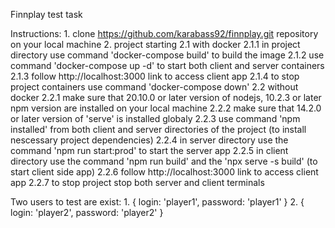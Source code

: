Finnplay test task


Instructions:
    1. clone https://github.com/karabass92/finnplay.git repository on your local machine
    2. project starting
        2.1 with docker
            2.1.1 in project directory use command 'docker-compose build' to build the image
            2.1.2 use command 'docker-compose up -d' to start both client and server containers
            2.1.3 follow http://localhost:3000 link to access client app
            2.1.4 to stop project containers use command 'docker-compose down'
        2.2 without docker
            2.2.1 make sure that 20.10.0 or later version of nodejs, 10.2.3 or later npm version are installed on your local machine
            2.2.2 make sure that 14.2.0 or later version of 'serve' is installed globaly
            2.2.3 use command 'npm installed' from both client and server directories of the project (to install nescessary project dependencies)
            2.2.4 in server directory use the command 'npm run start:prod' to start the server app
            2.2.5 in client directory use the command 'npm run build' and the 'npx serve -s build' (to start client side app)
            2.2.6 follow http://localhost:3000 link to access client app
            2.2.7 to stop project stop both server and client terminals


Two users to test are exist:
    1.  {
            login: 'player1',
            password: 'player1'
        }
    2.  {
            login: 'player2',
            password: 'player2'
        }